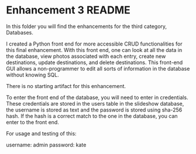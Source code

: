 # Enhancement 3 README

In this folder you will find the enhancements for the third category, Databases.

I created a Python front end for more accessible CRUD functionalities for this final enhancement. With this front end, one can look at all the data in the database, view photos associated with each entry, create new destinations, update destinations, and delete destinations. This front-end GUI allows a non-programmer to edit all sorts of information in the database without knowing SQL. 

There is no starting artifact for this enhancement.

To enter the front end of the database, you will need to enter in credentials. These credentials are stored in the users table in the slideshow database, the username is stored as text and the password is stored using sha-256 hash. If the hash is a correct match to the one in the database, you can enter to the front end. 

For usage and testing of this:

username: admin
password: kate
